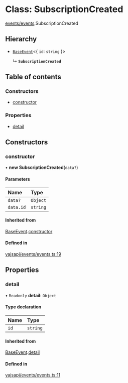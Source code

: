 # Class: SubscriptionCreated

[events/events](../modules/events_events.md).SubscriptionCreated

## Hierarchy

- [`BaseEvent`](events_events.BaseEvent.md)<{ `id`: `string`  }\>

  ↳ **`SubscriptionCreated`**

## Table of contents

### Constructors

- [constructor](events_events.SubscriptionCreated.md#constructor)

### Properties

- [detail](events_events.SubscriptionCreated.md#detail)

## Constructors

### constructor

• **new SubscriptionCreated**(`data?`)

#### Parameters

| Name | Type |
| :------ | :------ |
| `data?` | `Object` |
| `data.id` | `string` |

#### Inherited from

[BaseEvent](events_events.BaseEvent.md).[constructor](events_events.BaseEvent.md#constructor)

#### Defined in

[yajsapi/events/events.ts:19](https://github.com/golemfactory/yajsapi/blob/5793bb7/yajsapi/events/events.ts#L19)

## Properties

### detail

• `Readonly` **detail**: `Object`

#### Type declaration

| Name | Type |
| :------ | :------ |
| `id` | `string` |

#### Inherited from

[BaseEvent](events_events.BaseEvent.md).[detail](events_events.BaseEvent.md#detail)

#### Defined in

[yajsapi/events/events.ts:11](https://github.com/golemfactory/yajsapi/blob/5793bb7/yajsapi/events/events.ts#L11)
